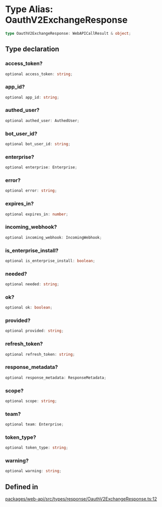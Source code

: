 # Type Alias: OauthV2ExchangeResponse

```ts
type OauthV2ExchangeResponse: WebAPICallResult & object;
```

## Type declaration

### access\_token?

```ts
optional access_token: string;
```

### app\_id?

```ts
optional app_id: string;
```

### authed\_user?

```ts
optional authed_user: AuthedUser;
```

### bot\_user\_id?

```ts
optional bot_user_id: string;
```

### enterprise?

```ts
optional enterprise: Enterprise;
```

### error?

```ts
optional error: string;
```

### expires\_in?

```ts
optional expires_in: number;
```

### incoming\_webhook?

```ts
optional incoming_webhook: IncomingWebhook;
```

### is\_enterprise\_install?

```ts
optional is_enterprise_install: boolean;
```

### needed?

```ts
optional needed: string;
```

### ok?

```ts
optional ok: boolean;
```

### provided?

```ts
optional provided: string;
```

### refresh\_token?

```ts
optional refresh_token: string;
```

### response\_metadata?

```ts
optional response_metadata: ResponseMetadata;
```

### scope?

```ts
optional scope: string;
```

### team?

```ts
optional team: Enterprise;
```

### token\_type?

```ts
optional token_type: string;
```

### warning?

```ts
optional warning: string;
```

## Defined in

[packages/web-api/src/types/response/OauthV2ExchangeResponse.ts:12](https://github.com/slackapi/node-slack-sdk/blob/7b348598b763c2b7545d1042b5f0429775cfa62c/packages/web-api/src/types/response/OauthV2ExchangeResponse.ts#L12)
